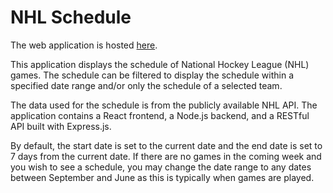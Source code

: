 # NHL Schedule

The web application is hosted [here](https://nhlschedule.herokuapp.com/).

This application displays the schedule of National Hockey League (NHL) games. The schedule can be filtered to display the schedule within a specified date range and/or only the schedule of a selected team.

The data used for the schedule is from the publicly available NHL API. The application contains a React frontend, a Node.js backend, and a RESTful API built with Express.js.

By default, the start date is set to the current date and the end date is set to 7 days from the current date. If there are no games in the coming week and you wish to see a schedule, you may change the date range to any dates between September and June as this is typically when games are played.
